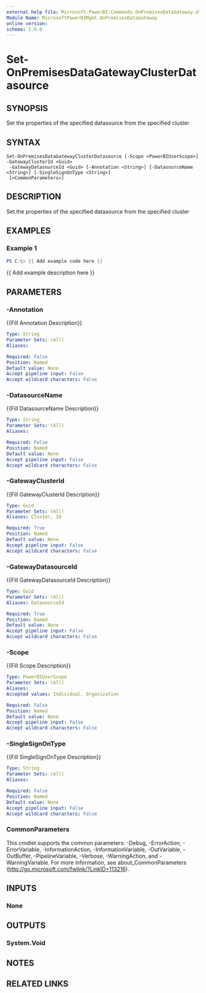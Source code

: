```yaml
---
external help file: Microsoft.PowerBI.Commands.OnPremisesDataGateway.dll-Help.xml
Module Name: MicrosoftPowerBIMgmt.OnPremisesDataGateway
online version:
schema: 2.0.0
---
```


# Set-OnPremisesDataGatewayClusterDatasource

## SYNOPSIS
Set the properties of the specified datasource from the specified cluster

## SYNTAX

```
Set-OnPremisesDataGatewayClusterDatasource [-Scope <PowerBIUserScope>] -GatewayClusterId <Guid>
 -GatewayDatasourceId <Guid> [-Annotation <String>] [-DatasourceName <String>] [-SingleSignOnType <String>]
 [<CommonParameters>]
```

## DESCRIPTION
Set the properties of the specified datasource from the specified cluster

## EXAMPLES

### Example 1
```powershell
PS C:\> {{ Add example code here }}
```

{{ Add example description here }}

## PARAMETERS

### -Annotation
{{Fill Annotation Description}}

```yaml
Type: String
Parameter Sets: (All)
Aliases:

Required: False
Position: Named
Default value: None
Accept pipeline input: False
Accept wildcard characters: False
```

### -DatasourceName
{{Fill DatasourceName Description}}

```yaml
Type: String
Parameter Sets: (All)
Aliases:

Required: False
Position: Named
Default value: None
Accept pipeline input: False
Accept wildcard characters: False
```

### -GatewayClusterId
{{Fill GatewayClusterId Description}}

```yaml
Type: Guid
Parameter Sets: (All)
Aliases: Cluster, Id

Required: True
Position: Named
Default value: None
Accept pipeline input: False
Accept wildcard characters: False
```

### -GatewayDatasourceId
{{Fill GatewayDatasourceId Description}}

```yaml
Type: Guid
Parameter Sets: (All)
Aliases: DatasourceId

Required: True
Position: Named
Default value: None
Accept pipeline input: False
Accept wildcard characters: False
```

### -Scope
{{Fill Scope Description}}

```yaml
Type: PowerBIUserScope
Parameter Sets: (All)
Aliases:
Accepted values: Individual, Organization

Required: False
Position: Named
Default value: None
Accept pipeline input: False
Accept wildcard characters: False
```

### -SingleSignOnType
{{Fill SingleSignOnType Description}}

```yaml
Type: String
Parameter Sets: (All)
Aliases:

Required: False
Position: Named
Default value: None
Accept pipeline input: False
Accept wildcard characters: False
```

### CommonParameters
This cmdlet supports the common parameters: -Debug, -ErrorAction, -ErrorVariable, -InformationAction, -InformationVariable, -OutVariable, -OutBuffer, -PipelineVariable, -Verbose, -WarningAction, and -WarningVariable. For more information, see about_CommonParameters (http://go.microsoft.com/fwlink/?LinkID=113216).

## INPUTS

### None

## OUTPUTS

### System.Void

## NOTES

## RELATED LINKS
